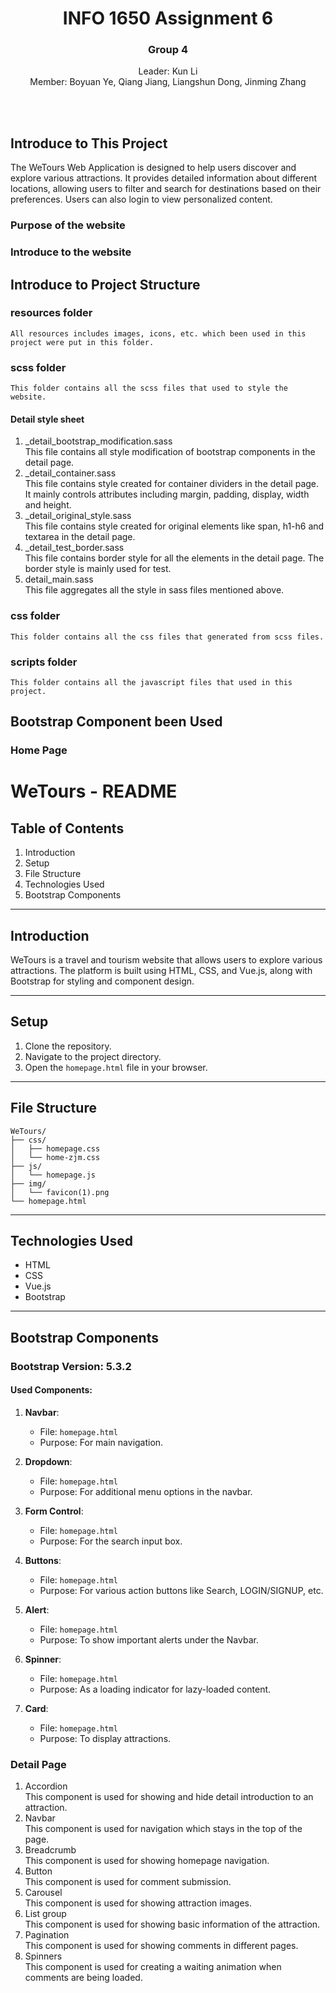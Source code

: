 <div align="center">
    <h1>INFO 1650 Assignment 6</h1>
    <h3>Group 4</h3>
    <p>Leader: Kun Li<br>Member: Boyuan Ye, Qiang Jiang, Liangshun Dong, Jinming Zhang</p><br><br>
</div>

## Introduce to This Project
The WeTours Web Application is designed to help users discover and explore various attractions. It provides detailed information about different locations, allowing users to filter and search for destinations based on their preferences. Users can also login to view personalized content.


### Purpose of the website


### Introduce to the website



## Introduce to Project Structure
### resources folder
    All resources includes images, icons, etc. which been used in this project were put in this folder.

### scss folder
    This folder contains all the scss files that used to style the website.
#### Detail style sheet
1. _detail_bootstrap_modification.sass  
This file contains all style modification of bootstrap components in the detail page.
2. _detail_container.sass  
This file contains style created for container dividers in the detail page. It mainly controls attributes including margin, padding, display, width and height.
3. _detail_original_style.sass  
This file contains style created for original elements like span, h1-h6 and textarea in the detail page.
4. _detail_test_border.sass  
This file contains border style for all the elements in the detail page. The border style is mainly used for test.
5. detail_main.sass  
This file aggregates all the style in sass files mentioned above. 

### css folder
    This folder contains all the css files that generated from scss files.

### scripts folder
    This folder contains all the javascript files that used in this project.



## Bootstrap Component been Used
### Home Page

# WeTours - README

## Table of Contents

1. Introduction
2. Setup
3. File Structure
4. Technologies Used
5. Bootstrap Components

---

## Introduction

WeTours is a travel and tourism website that allows users to explore various attractions. The platform is built using HTML, CSS, and Vue.js, along with Bootstrap for styling and component design.

---

## Setup

1. Clone the repository.
2. Navigate to the project directory.
3. Open the `homepage.html` file in your browser.

---

## File Structure

```
WeTours/
├── css/
│   ├── homepage.css
│   └── home-zjm.css
├── js/
│   └── homepage.js
├── img/
│   └── favicon(1).png
└── homepage.html
```

---

## Technologies Used

- HTML
- CSS
- Vue.js
- Bootstrap

---

## Bootstrap Components

### Bootstrap Version: 5.3.2

#### Used Components:

1. **Navbar**: 
   - File: `homepage.html`
   - Purpose: For main navigation.

2. **Dropdown**:
   - File: `homepage.html`
   - Purpose: For additional menu options in the navbar.

3. **Form Control**:
   - File: `homepage.html`
   - Purpose: For the search input box.

4. **Buttons**:
   - File: `homepage.html`
   - Purpose: For various action buttons like Search, LOGIN/SIGNUP, etc.

5. **Alert**:
   - File: `homepage.html`
   - Purpose: To show important alerts under the Navbar.

6. **Spinner**:
   - File: `homepage.html`
   - Purpose: As a loading indicator for lazy-loaded content.

7. **Card**:
   - File: `homepage.html`
   - Purpose: To display attractions.


### Detail Page
1. Accordion  
This component is used for showing and hide detail introduction to an attraction.
2. Navbar  
This component is used for navigation which stays in the top of the page.
3. Breadcrumb  
   This component is used for showing homepage navigation.
4. Button  
This component is used for comment submission. 
5. Carousel  
This component is used for showing attraction images. 
6. List group  
This component is used for showing basic information of the attraction. 
7. Pagination  
   This component is used for showing comments in different pages.
8. Spinners  
   This component is used for creating a waiting animation when comments are  being loaded.
